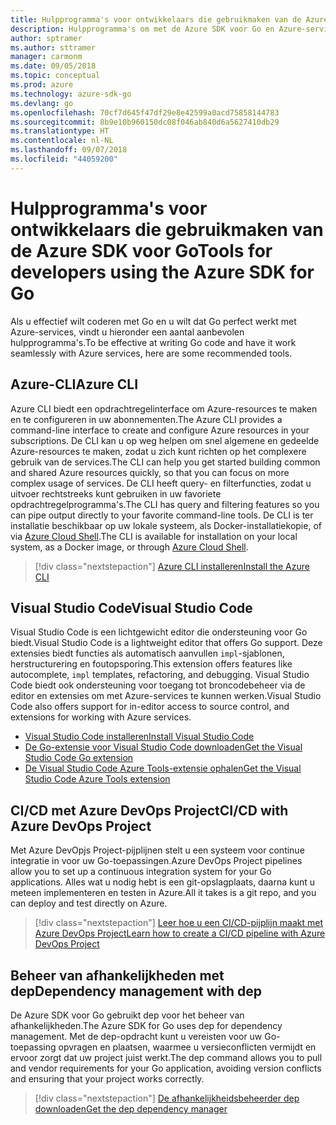 ```yaml
---
title: Hulpprogramma's voor ontwikkelaars die gebruikmaken van de Azure SDK voor Go
description: Hulpprogramma's om met de Azure SDK voor Go en Azure-services te werken
author: sptramer
ms.author: sttramer
manager: carmonm
ms.date: 09/05/2018
ms.topic: conceptual
ms.prod: azure
ms.technology: azure-sdk-go
ms.devlang: go
ms.openlocfilehash: 70cf7d645f47df29e8e42599a0acd75858144783
ms.sourcegitcommit: 8b9e10b960150dc08f046ab840d6a5627410db29
ms.translationtype: HT
ms.contentlocale: nl-NL
ms.lasthandoff: 09/07/2018
ms.locfileid: "44059200"
---
```

# <a name="tools-for-developers-using-the-azure-sdk-for-go"></a><span data-ttu-id="39af4-103">Hulpprogramma's voor ontwikkelaars die gebruikmaken van de Azure SDK voor Go</span><span class="sxs-lookup"><span data-stu-id="39af4-103">Tools for developers using the Azure SDK for Go</span></span>

<span data-ttu-id="39af4-104">Als u effectief wilt coderen met Go en u wilt dat Go perfect werkt met Azure-services, vindt u hieronder een aantal aanbevolen hulpprogramma's.</span><span class="sxs-lookup"><span data-stu-id="39af4-104">To be effective at writing Go code and have it work seamlessly with Azure services, here are some recommended tools.</span></span>

## <a name="azure-cli"></a><span data-ttu-id="39af4-105">Azure-CLI</span><span class="sxs-lookup"><span data-stu-id="39af4-105">Azure CLI</span></span>

<span data-ttu-id="39af4-106">Azure CLI biedt een opdrachtregelinterface om Azure-resources te maken en te configureren in uw abonnementen.</span><span class="sxs-lookup"><span data-stu-id="39af4-106">The Azure CLI provides a command-line interface to create and configure Azure resources in your subscriptions.</span></span> <span data-ttu-id="39af4-107">De CLI kan u op weg helpen om snel algemene en gedeelde Azure-resources te maken, zodat u zich kunt richten op het complexere gebruik van de services.</span><span class="sxs-lookup"><span data-stu-id="39af4-107">The CLI can help you get started building common and shared Azure resources quickly, so that you can focus on more complex usage of services.</span></span> <span data-ttu-id="39af4-108">De CLI heeft query- en filterfuncties, zodat u uitvoer rechtstreeks kunt gebruiken in uw favoriete opdrachtregelprogramma's.</span><span class="sxs-lookup"><span data-stu-id="39af4-108">The CLI has query and filtering features so you can pipe output directly to your favorite command-line tools.</span></span> <span data-ttu-id="39af4-109">De CLI is ter installatie beschikbaar op uw lokale systeem, als Docker-installatiekopie, of via [Azure Cloud Shell](https://docs.microsoft.com/azure/cloud-shell/overview).</span><span class="sxs-lookup"><span data-stu-id="39af4-109">The CLI is available for installation on your local system, as a Docker image, or through [Azure Cloud Shell](https://docs.microsoft.com/azure/cloud-shell/overview).</span></span>

> [!div class="nextstepaction"]
> [<span data-ttu-id="39af4-110">Azure CLI installeren</span><span class="sxs-lookup"><span data-stu-id="39af4-110">Install the Azure CLI</span></span>](/cli/azure/install-azure-cli)

## <a name="visual-studio-code"></a><span data-ttu-id="39af4-111">Visual Studio Code</span><span class="sxs-lookup"><span data-stu-id="39af4-111">Visual Studio Code</span></span>

<span data-ttu-id="39af4-112">Visual Studio Code is een lichtgewicht editor die ondersteuning voor Go biedt.</span><span class="sxs-lookup"><span data-stu-id="39af4-112">Visual Studio Code is a lightweight editor that offers Go support.</span></span> <span data-ttu-id="39af4-113">Deze extensies biedt functies als automatisch aanvullen `impl`-sjablonen, herstructurering en foutopsporing.</span><span class="sxs-lookup"><span data-stu-id="39af4-113">This extension offers features like autocomplete, `impl` templates, refactoring, and debugging.</span></span> <span data-ttu-id="39af4-114">Visual Studio Code biedt ook ondersteuning voor toegang tot broncodebeheer via de editor en extensies om met Azure-services te kunnen werken.</span><span class="sxs-lookup"><span data-stu-id="39af4-114">Visual Studio Code also offers support for in-editor access to source control, and extensions for working with Azure services.</span></span>

* [<span data-ttu-id="39af4-115">Visual Studio Code installeren</span><span class="sxs-lookup"><span data-stu-id="39af4-115">Install Visual Studio Code</span></span>](https://code.visualstudio.com/Download)
* [<span data-ttu-id="39af4-116">De Go-extensie voor Visual Studio Code downloaden</span><span class="sxs-lookup"><span data-stu-id="39af4-116">Get the Visual Studio Code Go extension</span></span>](https://code.visualstudio.com/docs/languages/go)
* [<span data-ttu-id="39af4-117">De Visual Studio Code Azure Tools-extensie ophalen</span><span class="sxs-lookup"><span data-stu-id="39af4-117">Get the Visual Studio Code Azure Tools extension</span></span>](https://marketplace.visualstudio.com/items?itemName=ms-vscode.vscode-azureextensionpack)

## <a name="cicd-with-azure-devops-project"></a><span data-ttu-id="39af4-118">CI/CD met Azure DevOps Project</span><span class="sxs-lookup"><span data-stu-id="39af4-118">CI/CD with Azure DevOps Project</span></span>

<span data-ttu-id="39af4-119">Met Azure DevOpjs Project-pijplijnen stelt u een systeem voor continue integratie in voor uw Go-toepassingen.</span><span class="sxs-lookup"><span data-stu-id="39af4-119">Azure DevOps Project pipelines allow you to set up a continuous integration system for your Go applications.</span></span> <span data-ttu-id="39af4-120">Alles wat u nodig hebt is een git-opslagplaats, daarna kunt u meteen implementeren en testen in Azure.</span><span class="sxs-lookup"><span data-stu-id="39af4-120">All it takes is a git repo, and you can deploy and test directly on Azure.</span></span>

> [!div class="nextstepaction"]
> [<span data-ttu-id="39af4-121">Leer hoe u een CI/CD-pijplijn maakt met Azure DevOps Project</span><span class="sxs-lookup"><span data-stu-id="39af4-121">Learn how to create a CI/CD pipeline with Azure DevOps Project</span></span>](/azure/devops-project/azure-devops-project-go)

## <a name="dependency-management-with-dep"></a><span data-ttu-id="39af4-122">Beheer van afhankelijkheden met dep</span><span class="sxs-lookup"><span data-stu-id="39af4-122">Dependency management with dep</span></span>

<span data-ttu-id="39af4-123">De Azure SDK voor Go gebruikt dep voor het beheer van afhankelijkheden.</span><span class="sxs-lookup"><span data-stu-id="39af4-123">The Azure SDK for Go uses dep for dependency management.</span></span> <span data-ttu-id="39af4-124">Met de dep-opdracht kunt u vereisten voor uw Go-toepassing opvragen en plaatsen, waarmee u versieconflicten vermijdt en ervoor zorgt dat uw project juist werkt.</span><span class="sxs-lookup"><span data-stu-id="39af4-124">The dep command allows you to pull and vendor requirements for your Go application, avoiding version conflicts and ensuring that your project works correctly.</span></span>

> [!div class="nextstepaction"]
> [<span data-ttu-id="39af4-125">De afhankelijkheidsbeheerder dep downloaden</span><span class="sxs-lookup"><span data-stu-id="39af4-125">Get the dep dependency manager</span></span>](https://github.com/golang/dep)
